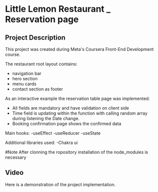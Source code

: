 # Little Lemon  Restaurant _ Reservation page

## Project Description
This project was created during Meta's Coursera Front-End Development course. 

The restaurant root layout contains:
- navigation bar
- hero section
- menu cards
- contact section as footer

As an interactive example the reservation table page was implemented:
- All fields are mandatory and have validation on client side
- Time field is updating within the function with calling random array during listening the Date change.
- Booking confirmation page shows the confirmed data

Main hooks:
-useEffect
-useReducer
-useState

Additional libraries used:
-Chakra ui

#Note
After clonning the ropository installation of the node_modules is necessary

## Video
Here is a demonstration of the project implementation.



